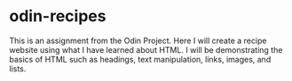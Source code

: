 # odin-recipes
This is an assignment from the Odin Project. Here I will create a recipe website using what I have learned about HTML.
I will be demonstrating the basics of HTML such as headings, text manipulation, links, images, and lists. 